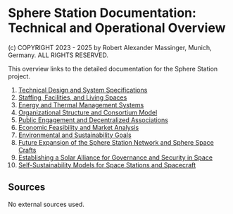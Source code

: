 # Sphere Station Documentation: Technical and Operational Overview
(c) COPYRIGHT 2023 - 2025 by Robert Alexander Massinger, Munich, Germany. ALL RIGHTS RESERVED.

This overview links to the detailed documentation for the Sphere Station project.

1. [Technical Design and System Specifications](technical-design-and-system-specifications.md)
2. [Staffing, Facilities, and Living Spaces](staffing-facilities-and-living-spaces.md)
3. [Energy and Thermal Management Systems](energy-and-thermal-management-systems.md)
4. [Organizational Structure and Consortium Model](organizational-structure-and-consortium-model.md)
5. [Public Engagement and Decentralized Associations](public-engagement-and-decentralized-associations.md)
6. [Economic Feasibility and Market Analysis](economic-feasibility-and-market-analysis.md)
7. [Environmental and Sustainability Goals](environmental-and-sustainability-goals.md)
8. [Future Expansion of the Sphere Station Network and Sphere Space Crafts](future-expansion-of-the-sphere-station-network-and-sphere-space-crafts.md)
9. [Establishing a Solar Alliance for Governance and Security in Space](establishing-a-solar-alliance-for-governance-and-security-in-space.md)
10. [Self-Sustainability Models for Space Stations and Spacecraft](self-sustainability-models-for-space-stations-and-spacecraft.md)

## Sources

No external sources used.
